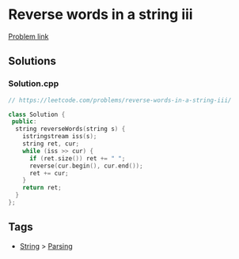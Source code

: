 # Reverse words in a string iii

[Problem link](https://leetcode.com/problems/reverse-words-in-a-string-iii/)

## Solutions


### Solution.cpp
```cpp
// https://leetcode.com/problems/reverse-words-in-a-string-iii/

class Solution {
 public:
  string reverseWords(string s) {
    istringstream iss(s);
    string ret, cur;
    while (iss >> cur) {
      if (ret.size()) ret += " ";
      reverse(cur.begin(), cur.end());
      ret += cur;
    }
    return ret;
  }
};
```
## Tags

* [String](/Collections/string.md#string) > [Parsing](/Collections/string.md#parsing)
